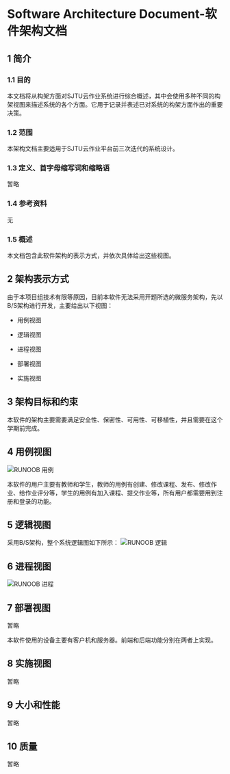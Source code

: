 # Software Architecture Document-软件架构文档

## 1 简介

### 1.1 目的

  本文档将从构架方面对SJTU云作业系统进行综合概述，其中会使用多种不同的构架视图来描述系统的各个方面。它用于记录并表述已对系统的构架方面作出的重要决策。

### 1.2 范围

  本架构文档主要适用于SJTU云作业平台前三次迭代的系统设计。

### 1.3 定义、首字母缩写词和缩略语

  暂略

### 1.4 参考资料

  无

### 1.5 概述

  本文档包含此软件架构的表示方式，并依次具体给出这些视图。

## 2 架构表示方式

  由于本项目组技术有限等原因，目前本软件无法采用开题所选的微服务架构，先以B/S架构进行开发，主要给出以下视图：

  * 用例视图

  * 逻辑视图

  * 进程视图

  * 部署视图

  * 实施视图

## 3 架构目标和约束

  本软件的架构主要需要满足安全性、保密性、可用性、可移植性，并且需要在这个学期前完成。

## 4 用例视图

  ![RUNOOB 用例](https://github.com/samchen45/Software-Engineering-Project/blob/sprint1/Document/pic/%E7%94%A8%E4%BE%8B%E8%A7%86%E5%9B%BE.png)

  本软件的用户主要有教师和学生，教师的用例有创建、修改课程、发布、修改作业、给作业评分等，学生的用例有加入课程、提交作业等，所有用户都需要用到注册和登录的功能。

## 5 逻辑视图

  采用B/S架构，整个系统逻辑图如下所示：
  ![RUNOOB 逻辑](https://github.com/samchen45/Software-Engineering-Project/blob/sprint1/Document/pic/%E9%80%BB%E8%BE%91%E8%A7%86%E5%9B%BE.png)

## 6 进程视图

  ![RUNOOB 进程](https://github.com/samchen45/Software-Engineering-Project/blob/sprint1/Document/pic/%E8%BF%9B%E7%A8%8B%E8%A7%86%E5%9B%BE.png)

## 7 部署视图

  暂略

  本软件使用的设备主要有客户机和服务器。前端和后端功能分别在两者上实现。

## 8 实施视图

  暂略

## 9 大小和性能

  暂略

## 10 质量

  暂略
